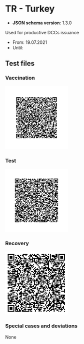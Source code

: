 # TR - Turkey

* **JSON schema version**: 1.3.0

Used for productive DCCs issuance
* From: 19.07.2021
* Until:

## Test files

### Vaccination

![VAC](VAC.png)

### Test

![TEST](TEST.png)

### Recovery

![REC](REC.png)

### Special cases and deviations
None
